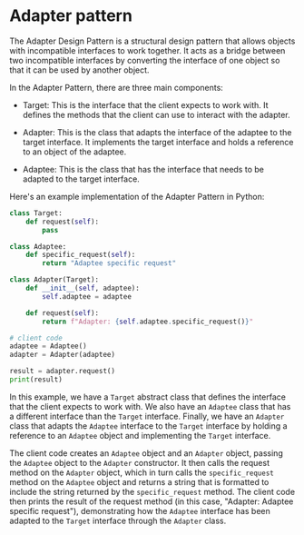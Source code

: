 # Adapter pattern

The Adapter Design Pattern is a structural design pattern that allows objects with incompatible interfaces to work together. It acts as a bridge between two incompatible interfaces by converting the interface of one object so that it can be used by another object.

In the Adapter Pattern, there are three main components:

- Target: This is the interface that the client expects to work with. It defines the methods that the client can use to interact with the adapter.

- Adapter: This is the class that adapts the interface of the adaptee to the target interface. It implements the target interface and holds a reference to an object of the adaptee.

- Adaptee: This is the class that has the interface that needs to be adapted to the target interface.

Here's an example implementation of the Adapter Pattern in Python:

```py
class Target:
    def request(self):
        pass

class Adaptee:
    def specific_request(self):
        return "Adaptee specific request"

class Adapter(Target):
    def __init__(self, adaptee):
        self.adaptee = adaptee

    def request(self):
        return f"Adapter: {self.adaptee.specific_request()}"

# client code
adaptee = Adaptee()
adapter = Adapter(adaptee)

result = adapter.request()
print(result)
```

In this example, we have a `Target` abstract class that defines the interface that the client expects to work with. We also have an `Adaptee` class that has a different interface than the `Target` interface. Finally, we have an `Adapter` class that adapts the `Adaptee` interface to the `Target` interface by holding a reference to an `Adaptee` object and implementing the `Target` interface.

The client code creates an `Adaptee` object and an `Adapter` object, passing the `Adaptee` object to the `Adapter` constructor. It then calls the request method on the `Adapter` object, which in turn calls the `specific_request` method on the `Adaptee` object and returns a string that is formatted to include the string returned by the `specific_request` method. The client code then prints the result of the request method (in this case, "Adapter: Adaptee specific request"), demonstrating how the `Adaptee` interface has been adapted to the `Target` interface through the `Adapter` class.

